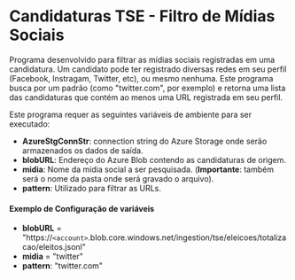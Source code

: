 # Candidaturas TSE - Filtro de Mídias Sociais

Programa desenvolvido para filtrar as mídias sociais registradas em uma candidatura. Um candidato pode ter registrado diversas redes em seu perfil (Facebook, Instragam, Twitter, etc), ou mesmo nenhuma. Este programa busca por um padrão (como "twitter.com", por exemplo) e retorna uma lista das candidaturas que contém ao menos uma URL registrada em seu perfil.

Este programa requer as seguintes variáveis de ambiente para ser executado:

- **AzureStgConnStr**: connection string do Azure Storage onde serão armazenados os dados de saída.
- **blobURL**: Endereço do Azure Blob contendo as candidaturas de origem.
- **midia**: Nome da mídia social a ser pesquisada. (**Importante**: também será o nome da pasta onde será gravado o arquivo).
- **pattern**: Utilizado para filtrar as URLs.

#### Exemplo de Configuração de variáveis

- **blobURL** = "https://`<account>`.blob.core.windows.net/ingestion/tse/eleicoes/totalizacao/eleitos.jsonl"
- **midia** = "twitter"
- **pattern**: "twitter.com"
